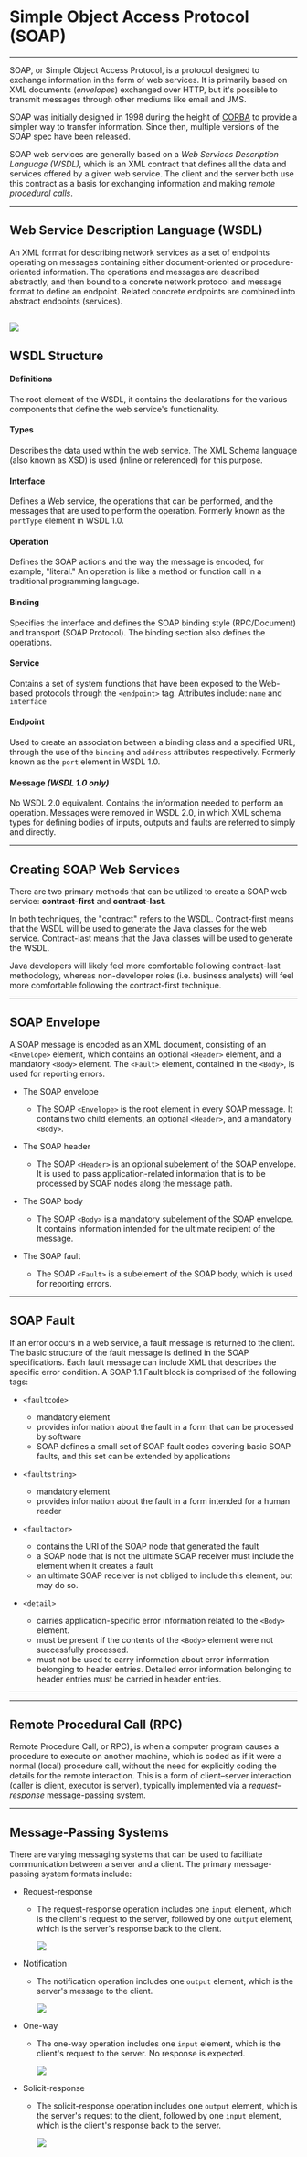 # Simple Object Access Protocol (SOAP)
---
SOAP, or Simple Object Access Protocol, is a protocol designed to exchange information in the form of web services. It is primarily based on XML documents (_envelopes_) exchanged over HTTP, but it's possible to transmit messages through other mediums like email and JMS.

SOAP was initially designed in 1998 during the height of [CORBA](https://en.wikipedia.org/wiki/Common_Object_Request_Broker_Architecture) to provide a simpler way to transfer information. Since then, multiple versions of the SOAP spec have been released.

SOAP web services are generally based on a _Web Services Description Language (WSDL)_, which is an XML contract that defines all the data and services offered by a given web service. The client and the server both use this contract as a basis for exchanging information and making _remote procedural calls_.

---
## Web Service Description Language (WSDL)
An XML format for describing network services as a set of endpoints operating on messages containing either document-oriented or procedure-oriented information. The operations and messages are described abstractly, and then bound to a concrete network protocol and message format to define an endpoint. Related concrete endpoints are combined into abstract endpoints (services).

![](https://s3.amazonaws.com/revature-note-assets/wsdl-diagrams.png)
---
## WSDL Structure

#### Definitions
The root element of the WSDL, it contains the declarations for the various components that define the web service's functionality.

#### Types
Describes the data used within the web service. The XML Schema language (also known as XSD) is used (inline or referenced) for this purpose.

#### Interface
Defines a Web service, the operations that can be performed, and the messages that are used to perform the operation. Formerly known as the `portType` element in WSDL 1.0.

#### Operation
Defines the SOAP actions and the way the message is encoded, for example, "literal." An operation is like a method or function call in a traditional programming language.

#### Binding
Specifies the interface and defines the SOAP binding style (RPC/Document) and transport (SOAP Protocol). The binding section also defines the operations.

#### Service
Contains a set of system functions that have been exposed to the Web-based protocols through the `<endpoint>` tag. Attributes include: `name` and `interface`

#### Endpoint
Used to create an association between a binding class and a specified URL, through the use of the `binding` and `address` attributes respectively. Formerly known as the `port` element in WSDL 1.0.

#### Message _(WSDL 1.0 only)_
No WSDL 2.0 equivalent. Contains the information needed to perform an operation. Messages were removed in WSDL 2.0, in which XML schema types for defining bodies of inputs, outputs and faults are referred to simply and directly.

---
## Creating SOAP Web Services
There are two primary methods that can be utilized to create a SOAP web service: **contract-first** and **contract-last**. 

In both techniques, the "contract" refers to the WSDL. Contract-first means that the WSDL will be used to generate the Java classes for the web service. Contract-last means that the Java classes will be used to generate the WSDL. 

Java developers will likely feel more comfortable following contract-last methodology, whereas non-developer roles (i.e. business analysts) will feel more comfortable following the contract-first technique.

---
## SOAP Envelope

A SOAP message is encoded as an XML document, consisting of an `<Envelope>` element, which contains an optional `<Header>` element, and a mandatory `<Body>` element. The `<Fault>` element, contained in the `<Body>`, is used for reporting errors.

- The SOAP envelope
    - The SOAP `<Envelope>` is the root element in every SOAP message. It contains two child elements, an optional `<Header>`, and a mandatory `<Body>`.


- The SOAP header
    - The SOAP `<Header>` is an optional subelement of the SOAP envelope. It is used to pass application-related information that is to be processed by SOAP nodes along the message path.


- The SOAP body
    - The SOAP `<Body>` is a mandatory subelement of the SOAP envelope. It contains information intended for the ultimate recipient of the message.


- The SOAP fault
    - The SOAP `<Fault>` is a subelement of the SOAP body, which is used for reporting errors.

---
## SOAP Fault

If an error occurs in a web service, a fault message is returned to the client. The basic structure of the fault message is defined in the SOAP specifications. Each fault message can include XML that describes the specific error condition. A SOAP 1.1 Fault block is comprised of the following tags:

- `<faultcode>`
    - mandatory element
	- provides information about the fault in a form that can be processed by software
	- SOAP defines a small set of SOAP fault codes covering basic SOAP faults, and this set can be extended by applications


- `<faultstring>`
    - mandatory element
	- provides information about the fault in a form intended for a human reader


- `<faultactor>`
    - contains the URI of the SOAP node that generated the fault
	- a SOAP node that is not the ultimate SOAP receiver must include the <faultactor> element when it creates a fault
	- an ultimate SOAP receiver is not obliged to include this element, but may do so.


- `<detail>`
    - carries application-specific error information related to the `<Body>` element. 
	- must be present if the contents of the `<Body>` element were not successfully processed. 
	- must not be used to carry information about error information belonging to header entries. Detailed error information belonging to header entries must be carried in header entries.

---
---
## Remote Procedural Call (RPC)
Remote Procedure Call, or RPC), is when a computer program causes a procedure to execute on another machine, which is coded as if it were a normal (local) procedure call, without the need for explicitly coding the details for the remote interaction. This is a form of client–server interaction (caller is client, executor is server), typically implemented via a _request–response_ message-passing system. 

---
## Message-Passing Systems
There are varying messaging systems that can be used to facilitate communication between a server and a client. The primary message-passing system formats include:

- Request-response
    - The request-response operation includes one `input` element, which is the client's request to the server, followed by one `output` element, which is the server's response back to the client.

        ![](https://s3.amazonaws.com/revature-note-assets/request-response.gif)


- Notification
    - The notification operation includes one `output` element, which is the server's message to the client.

        ![](https://s3.amazonaws.com/revature-note-assets/notification.gif)

- One-way
    - The one-way operation includes one `input` element, which is the client's request to the server. No response is expected.

        ![](https://s3.amazonaws.com/revature-note-assets/one-way.gif)


- Solicit-response
    - The solicit-response operation includes one `output` element, which is the server's request to the client, followed by one `input` element, which is the client's response back to the server.

        ![](https://s3.amazonaws.com/revature-note-assets/solicit-response.gif)
